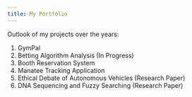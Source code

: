 ```yaml
---
title: My Portfolio
---
```


Outlook of my projects over the years: 

1. GymPal
2. Betting Algorithm Analysis (In Progress) 
3. Booth Reservation System
4. Manatee Tracking Application
5. Ethical Debate of Autonomous Vehicles (Research Paper)
6. DNA Sequencing and Fuzzy Searching  (Research Paper) 
